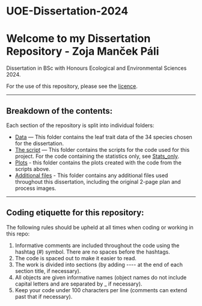 # UOE-Dissertation-2024

# Welcome to my Dissertation Repository - Zoja Manček Páli

Dissertation in BSc with Honours Ecological and Environmental Sciences 2024. 

For the use of this repository, please see the [licence](). 

__________
## Breakdown of the contents:
Each section of the repository is split into individual folders:
  - [Data]() — This folder contains the leaf trait data of the 34 species chosen for the dissertation. 
  - [The script]() — This folder contains the scripts for the code used for this project. For the code containing the statistics only, see [Stats_only]().
  - [Plots]() - this folder contains the plots created with the code from the scripts above.
  - [Additional files]() - This folder contains any additional files used throughout this dissertation, including the original 2-page plan and process images. 

__________
## Coding etiquette for this repository:
The following rules should be upheld at all times when coding or working in this repo:
1. Informative comments are included throughout the code using the hashtag (#) symbol. There are no spaces before the hashtags. 
2. The code is spaced out to make it easier to read.
3. The work is divided into sections (by adding ---- at the end of each section title, if necessary).
4. All objects are given informative names (object names do not include capital letters and are separated by _ if necessary).
5. Keep your code under 100 characters per line (comments can extend past that if necessary).


